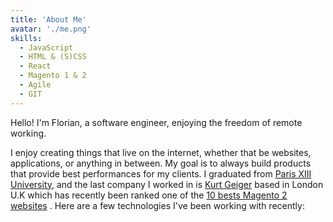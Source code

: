 ```yaml
---
title: 'About Me'
avatar: './me.png'
skills:
  - JavaScript
  - HTML & (S)CSS
  - React
  - Magento 1 & 2
  - Agile
  - GIT
---
```


Hello! I'm Florian, a software engineer, enjoying the freedom of remote working.

I enjoy creating things that live on the internet, whether that be websites, applications, or anything in between. My goal is to always build products that provide best performances for my clients.
I graduated from [Paris XIII University](https://www.univ-paris13.fr/), and the last company I worked in is [Kurt Geiger](https://www.kurtgeiger.com/) based in London U.K which has recently been ranked one of the [10 bests Magento 2 websites](https://www.simicart.com/blog/10-best-magento-2-websites/) .
Here are a few technologies I've been working with recently:
